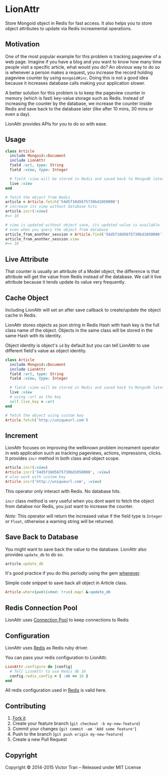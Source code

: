 # LionAttr
Store Mongoid object in Redis for fast access. It also helps you to store object
attributes to update via Redis increamental operations.

## Motivation
One of the most popular example for this problem is tracking pageview of a web
page. Imagine if you have a blog and you want to know how many time people visit
a specific article, what would you do? An obvious way to do so is whenever a
person makes a request, you increase the record holding pageview counter by using
`mongoid#inc`. Doing this is not a good idea because it increases database
calls making your application slower.

A better solution for this problem is to keep the pageview counter in memory
(which is fast) key-value storage such as Redis. Instead of increasing the
counter by the database, we increase the counter inside Redis and save back to
the database later (like after 10 mins, 30 mins or even a day).

LionAttr provides APIs for you to do so with ease.

## Usage
```ruby
class Article
  include Mongoid::Document
  include LionAttr
  field :url, type: String
  field :view, type: Integer

  # field :view will be stored in Redis and saved back to Mongodb later
  live :view
end

# fetch the object from Redis
article = Article.fetch('54d5f10d5675730bd1050000')
# increase its view without database hits
article.incr(:view)
#=> 10

# view is updated without object save, its updated value is available
# even when you query the object from database
article_from_another_session = Article.find('54d5f10d5675730bd1050000')
article_from_another_session.view
#=> 10
```
## Live Attribute
That counter is usually an attribute of a Model object, the difference is that
attribute will get the value from Redis instead of the database. We call it live
attribute because it tends update its value very frequently.

## Cache Object
Including LionAttr will set an after save callback to create/update the object
cache in Redis.

LionAttr stores objects as json string in Redis Hash with hash key is the full
class name of the object. Objects in the same class will be stored in the same
Hash with its identity.

Object identity is object's `id` by default but you can tell LionAttr to use
different field's value as object identity.

```ruby
class Article
  include Mongoid::Document
  include LionAttr
  field :url, type: String
  field :view, type: Integer

  # field :view will be stored in Redis and saved back to Mongodb later
  live :view
  # using :url as the key
  self.live_key = :url
end

# fetch the object using custom key
Article.fetch('http://uniqueurl.com')
```

## Increment
LionAttr focuses on improving the wellknown problem increament operator in
web application such as tracking pageviews, actions, impressions, clicks. It
provides `incr` method in both class and object scope.

```ruby
article.incr(:view)
Article.incr('54d5f10d5675730bd1050000', :view)
# also work with custom key
Article.incr('http://uniqueurl.com', :view)
```
This operator only interact with Redis. No database hits.

`incr` class method is very useful when you dont want to fetch the object from
databse nor Redis, you just want to increase the counter.

*Note*: This operator will return the increased value if the field type is
`Integer` or `Float`, otherwise a warning string will be returned.

## Save Back to Database
You might want to save back the value to the database. LionAttr also provides
`update_db` to do so.

```ruby
article.update_db
```
It's good practice if you do this periodly using the gem
[whenever](https://github.com/javan/whenever).

Simple code snippet to save back all object in Article class.

```ruby
Article.where(published: true).map! &:update_db
```

## Redis Connection Pool
LionAttr uses [Connection Pool](https://github.com/mperham/connection_pool) to
keep connections to Redis

## Configuration
LionAttr uses [Redis](https://github.com/redis/redis-rb) as Redis ruby driver.

You can pass your redis configuration to LionAttr.

```ruby
LionAttr.configure do |config|
  # Tell LionAttr to use Redis db 16
  config.redis_config = { :db => 16 }
end
```

All redis configuration used in [Redis](https://github.com/redis/redis-rb) is
valid here.

## Contributing
1. [Fork it](https://github.com/tranvictor/lion_attr/fork)
2. Create your feature branch (`git checkout -b my-new-feature`)
3. Commit your changes (`git commit -am 'Add some feature'`)
4. Push to the branch (`git push origin my-new-feature`)
5. Create a new Pull Request

## Copyright
Copyright © 2014-2015 Victor Tran – Released under MIT License
